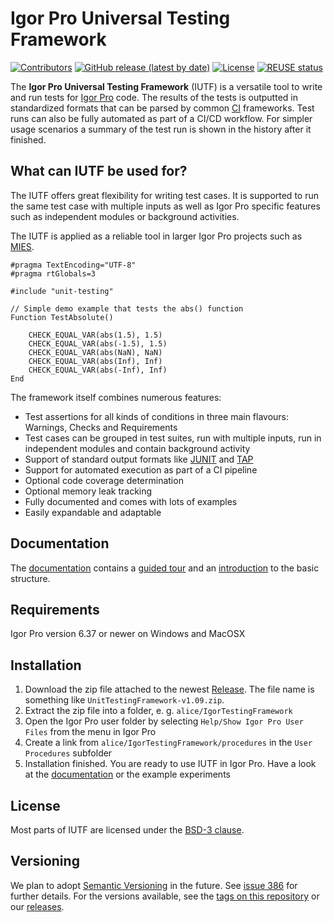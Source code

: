 # Igor Pro Universal Testing Framework

[![Contributors](https://img.shields.io/github/contributors-anon/byte-physics/igor-unit-testing-framework?style=plastic)](https://github.com/byte-physics/igor-unit-testing-framework/graphs/contributors)
[![GitHub release (latest by date)](https://img.shields.io/github/v/release/byte-physics/igor-unit-testing-framework?style=plastic)](https://github.com/byte-physics/igor-unit-testing-framework/releases)
[![License](https://img.shields.io/github/license/byte-physics/igor-unit-testing-framework?style=plastic)](https://github.com/byte-physics/igor-unit-testing-framework/blob/main/License.txt)
[![REUSE status](https://api.reuse.software/badge/github.com/byte-physics/igor-unit-testing-framework)](https://api.reuse.software/info/github.com/byte-physics/igor-unit-testing-framework)

The **Igor Pro Universal Testing Framework** (IUTF) is a versatile tool to write and run tests for [Igor Pro](https://www.wavemetrics.com/products/igorpro) code.
The results of the tests is outputted in standardized formats that can be parsed by common
[CI](https://en.wikipedia.org/wiki/Continuous_integration) frameworks. Test runs can also be fully automated as part of a CI/CD workflow.
For simpler usage scenarios a summary of the test run is shown in the history after it finished.

## What can IUTF be used for?

The IUTF offers great flexibility for writing test cases. It is supported to run the same test case with multiple inputs as
well as Igor Pro specific features such as independent modules or background activities.

The IUTF is applied as a reliable tool in larger Igor Pro projects such as [MIES](https://github.com/AllenInstitute/MIES).

```igorpro
#pragma TextEncoding="UTF-8"
#pragma rtGlobals=3

#include "unit-testing"

// Simple demo example that tests the abs() function
Function TestAbsolute()

	CHECK_EQUAL_VAR(abs(1.5), 1.5)
	CHECK_EQUAL_VAR(abs(-1.5), 1.5)
	CHECK_EQUAL_VAR(abs(NaN), NaN)
	CHECK_EQUAL_VAR(abs(Inf), Inf)
	CHECK_EQUAL_VAR(abs(-Inf), Inf)
End
```

The framework itself combines numerous features:

* Test assertions for all kinds of conditions in three main flavours: Warnings, Checks and Requirements
* Test cases can be grouped in test suites, run with multiple inputs, run in independent modules and contain background activity
* Support of standard output formats like [JUNIT](https://junit.org/junit4) and [TAP](https://testanything.org/tap-version-13-specification.html)
* Support for automated execution as part of a CI pipeline
* Optional code coverage determination
* Optional memory leak tracking
* Fully documented and comes with lots of examples
* Easily expandable and adaptable

## Documentation

The [documentation](https://docs.byte-physics.de/igor-unit-testing-framework)
contains a [guided tour](https://docs.byte-physics.de/igor-unit-testing-framework/guided-tour.html)
and an [introduction](https://docs.byte-physics.de/igor-unit-testing-framework/basic.html) to the basic structure.

## Requirements

Igor Pro version 6.37 or newer on Windows and MacOSX

## Installation

1. Download the zip file attached to the newest
   [Release](https://github.com/byte-physics/igor-unit-testing-framework/releases/latest).
   The file name is something like `UnitTestingFramework-v1.09.zip`.
2. Extract the zip file into a folder, e. g. `alice/IgorTestingFramework`
3. Open the Igor Pro user folder by selecting `Help/Show Igor Pro User Files`
   from the menu in Igor Pro
4. Create a link from `alice/IgorTestingFramework/procedures` in the `User
   Procedures` subfolder
5. Installation finished. You are ready to use IUTF in Igor Pro. Have a look at
   the [documentation](https://docs.byte-physics.de/igor-unit-testing-framework)
   or the example experiments

## License

Most parts of IUTF are licensed under the [BSD-3 clause](License.txt).

## Versioning

We plan to adopt [Semantic Versioning](http://semver.org/) in the future. See
[issue 386](https://github.com/byte-physics/igor-unit-testing-framework/issues/386)
for further details. For the versions available, see the [tags on this
repository](https://github.com/byte-physics/igor-unit-testing-framework/tags)
or our [releases](https://github.com/byte-physics/igor-unit-testing-framework/releases).
